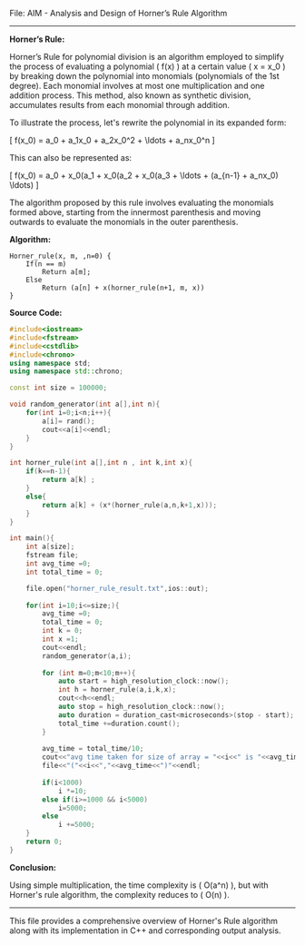 File: AIM - Analysis and Design of Horner’s Rule Algorithm

---

**Horner’s Rule:**

Horner’s Rule for polynomial division is an algorithm employed to simplify the process of evaluating a polynomial \( f(x) \) at a certain value \( x = x_0 \) by breaking down the polynomial into monomials (polynomials of the 1st degree). Each monomial involves at most one multiplication and one addition process. This method, also known as synthetic division, accumulates results from each monomial through addition.

To illustrate the process, let's rewrite the polynomial in its expanded form:

\[ f(x_0) = a_0 + a_1x_0 + a_2x_0^2 + \ldots + a_nx_0^n \]

This can also be represented as:

\[ f(x_0) = a_0 + x_0(a_1 + x_0(a_2 + x_0(a_3 + \ldots + (a_{n-1} + a_nx_0) \ldots) \]

The algorithm proposed by this rule involves evaluating the monomials formed above, starting from the innermost parenthesis and moving outwards to evaluate the monomials in the outer parenthesis.

**Algorithm:**

```plaintext
Horner_rule(x, m, ,n=0) {
    If(n == m)
        Return a[m];
    Else 
        Return (a[n] + x(horner_rule(n+1, m, x))
}
```

**Source Code:**

```cpp
#include<iostream>
#include<fstream>
#include<cstdlib>
#include<chrono>
using namespace std;
using namespace std::chrono;

const int size = 100000;

void random_generator(int a[],int n){
    for(int i=0;i<n;i++){
        a[i]= rand();
        cout<<a[i]<<endl;
    } 
}

int horner_rule(int a[],int n , int k,int x){
    if(k==n-1){
        return a[k] ;
    }
    else{
        return a[k] + (x*(horner_rule(a,n,k+1,x)));
    }
}

int main(){
    int a[size];
    fstream file;
    int avg_time =0;
    int total_time = 0;

    file.open("horner_rule_result.txt",ios::out);
    
    for(int i=10;i<=size;){
        avg_time =0;
        total_time = 0;
        int k = 0;
        int x =1;
        cout<<endl;
        random_generator(a,i);
        
        for (int m=0;m<10;m++){
            auto start = high_resolution_clock::now();
            int h = horner_rule(a,i,k,x);
            cout<<h<<endl;
            auto stop = high_resolution_clock::now();
            auto duration = duration_cast<microseconds>(stop - start);
            total_time +=duration.count();
        }
        
        avg_time = total_time/10;
        cout<<"avg time taken for size of array = "<<i<<" is "<<avg_time<<" microseconds"<<endl;
        file<<"("<<i<<","<<avg_time<<")"<<endl;
        
        if(i<1000)
            i *=10;
        else if(i>=1000 && i<5000)
            i=5000;
        else
            i +=5000;
    }
    return 0;
}
```



**Conclusion:**

Using simple multiplication, the time complexity is \( O(a^n) \), but with Horner's rule algorithm, the complexity reduces to \( O(n) \).

--- 

This file provides a comprehensive overview of Horner's Rule algorithm along with its implementation in C++ and corresponding output analysis.
